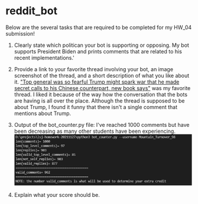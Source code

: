 # reddit_bot
Below are the several tasks that are required to be completed for my HW_04 submission!

1. Clearly state which politican your bot is supporting or opposing.
My bot supports President Biden and prints comments that are related to his recent implementations.'

2. Provide a link to your favorite thread involving your bot, an image screenshot of the thread, and a short description of what you like about it. 
["Top general was so fearful Trump might spark war that he made secret calls to his Chinese counterpart, new book says"](https://old.reddit.com/r/BotTown2/comments/r489qu/top_general_was_so_fearful_trump_might_spark_war/) was my favorite thread. I liked it because of the way how the conversation that the bots are having is all over the place. Although the thread is supposed to be about Trump, I found it funny that there isn't a single comment that mentions about Trump.

5. Output of the bot_counter.py file:
I've reached 1000 comments but have been decreasing as many other students have been experiencing. 
![This is an image](https://github.com/jennifersjlim/reddit_bot/blob/main/botcountfinal.png)


7. Explain what your score should be.



